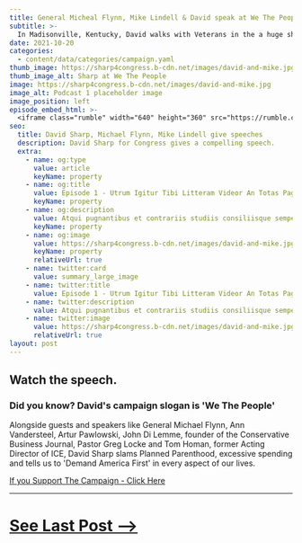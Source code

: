 ```yaml
---
title: General Micheal Flynn, Mike Lindell & David speak at We The People
subtitle: >-
  In Madisonville, Kentucky, David walks with Veterans in the a huge showing of support for our nations' heroes.
date: 2021-10-20
categories:
  - content/data/categories/campaign.yaml
thumb_image: https://sharp4congress.b-cdn.net/images/david-and-mike.jpg
thumb_image_alt: Sharp at We The People
image: https://sharp4congress.b-cdn.net/images/david-and-mike.jpg
image_alt: Podcast 1 placeholder image
image_position: left
episode_embed_html: >-
  <iframe class="rumble" width="640" height="360" src="https://rumble.com/embed/vkwq17/?pub=sh39v" frameborder="0" allowfullscreen></iframe>
seo:
  title: David Sharp, Michael Flynn, Mike Lindell give speeches
  description: David Sharp for Congress gives a compelling speech.
  extra:
    - name: og:type
      value: article
      keyName: property
    - name: og:title
      value: Episode 1 - Utrum Igitur Tibi Litteram Videor An Totas Paginas
      keyName: property
    - name: og:description
      value: Atqui pugnantibus et contrariis studiis consiliisque semper utens nihil
      keyName: property
    - name: og:image
      value: https://sharp4congress.b-cdn.net/images/david-and-mike.jpg
      keyName: property
      relativeUrl: true
    - name: twitter:card
      value: summary_large_image
    - name: twitter:title
      value: Episode 1 - Utrum Igitur Tibi Litteram Videor An Totas Paginas
    - name: twitter:description
      value: Atqui pugnantibus et contrariis studiis consiliisque semper utens nihil
    - name: twitter:image
      value: https://sharp4congress.b-cdn.net/images/david-and-mike.jpg
      relativeUrl: true
layout: post
---
```


## Watch the speech.

### Did you know? David's campaign slogan is 'We The People'

Alongside guests and speakers like General Michael Flynn, Ann Vandersteel, Artur Pawlowski, John Di Lemme, founder of the Conservative Business Journal, Pastor Greg Locke and Tom Homan, former Acting Director of ICE, David Sharp slams Planned Parenthood, excessive spending and tells us to 'Demand America First' in every aspect of our lives.


[If you Support The Campaign - Click Here](/support)


---

# [See Last Post -->](/posts/homeless-vets)
